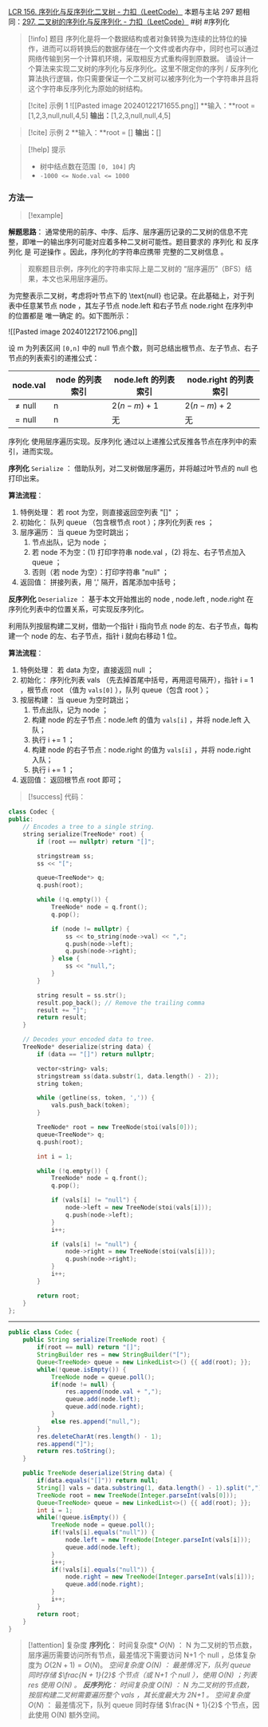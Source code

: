 [LCR 156. 序列化与反序列化二叉树 - 力扣（LeetCode）](https://leetcode.cn/problems/xu-lie-hua-er-cha-shu-lcof/description/)
本题与主站 297 题相同：[297. 二叉树的序列化与反序列化 - 力扣（LeetCode）](https://leetcode.cn/problems/serialize-and-deserialize-binary-tree/description/)
#树 #序列化 
> [!info] 题目
> 序列化是将一个数据结构或者对象转换为连续的比特位的操作，进而可以将转换后的数据存储在一个文件或者内存中，同时也可以通过网络传输到另一个计算机环境，采取相反方式重构得到原数据。
请设计一个算法来实现二叉树的序列化与反序列化。这里不限定你的序列 / 反序列化算法执行逻辑，你只需要保证一个二叉树可以被序列化为一个字符串并且将这个字符串反序列化为原始的树结构。

> [!cite] 示例 1
> ![[Pasted image 20240122171655.png]]
> **输入：**root = [1,2,3,null,null,4,5]
**输出：**[1,2,3,null,null,4,5]

> [!cite] 示例 2
> **输入：**root = []
**输出：**[]

> [!help] 提示
> - 树中结点数在范围 `[0, 104]` 内
> - `-1000 <= Node.val <= 1000`
### 方法一
> [!example] 

**解题思路**：
通常使用的前序、中序、后序、层序遍历记录的二叉树的信息不完整，即唯一的输出序列可能对应着多种二叉树可能性。题目要求的 序列化 和 反序列化 是 可逆操作 。因此，序列化的字符串应携带 完整的二叉树信息 。
> 观察题目示例，序列化的字符串实际上是二叉树的 “层序遍历”（BFS）结果，本文也采用层序遍历。

为完整表示二叉树，考虑将叶节点下的 \text{null} 也记录。在此基础上，对于列表中任意某节点 node ，其左子节点 node.left 和右子节点 node.right 在序列中的位置都是 唯一确定 的。如下图所示：

![[Pasted image 20240122172106.png]]

设 m 为列表区间 `[0,n]` 中的 $\text{null}$ 节点个数，则可总结出根节点、左子节点、右子节点的列表索引的递推公式：

|node.val|	node 的列表索引|	node.left 的列表索引|	node.right 的列表索引|
| --- | --- | --- | --- |
|$\ne\text{null}$	|n|	$2(n-m) + 1$	|$2(n-m) + 2$ |
|$= \text{null}$	|n|	无|	无|
序列化 使用层序遍历实现。反序列化 通过以上递推公式反推各节点在序列中的索引，进而实现。

**序列化** `Serialize` ：
借助队列，对二叉树做层序遍历，并将越过叶节点的 $\text{null}$ 也打印出来。

**算法流程**：
1. 特例处理： 若 root 为空，则直接返回空列表 "[]" ；
2. 初始化： 队列 queue （包含根节点 root ）；序列化列表 res ；
3. 层序遍历： 当 queue 为空时跳出；
	1. 节点出队，记为 node ；
	2. 若 node 不为空：(1) 打印字符串 node.val ，(2) 将左、右子节点加入 queue ；
	3. 否则（若 node 为空）：打印字符串 "null" ；
4. 返回值： 拼接列表，用 ',' 隔开，首尾添加中括号；

**反序列化** `Deserialize` ：
基于本文开始推出的 node , node.left , node.right 在序列化列表中的位置关系，可实现反序列化。

利用队列按层构建二叉树，借助一个指针 i 指向节点 node 的左、右子节点，每构建一个 node 的左、右子节点，指针 i 就向右移动 1 位。

**算法流程**：
1. 特例处理： 若 data 为空，直接返回 $\text{null}$ ；
2. 初始化： 序列化列表 vals （先去掉首尾中括号，再用逗号隔开），指针 i = 1 ，根节点 root （值为 `vals[0]` ），队列 queue（包含 root ）；
3. 按层构建： 当 queue 为空时跳出；
	1. 节点出队，记为 node ；
	2. 构建 node 的左子节点：node.left 的值为 `vals[i]` ，并将 node.left 入队；
	3. 执行 i += 1 ；
	4. 构建 node 的右子节点：node.right 的值为 `vals[i]` ，并将 node.right 入队；
	5. 执行 i += 1 ；
4. 返回值： 返回根节点 root 即可；

> [!success] 代码：
```cpp
class Codec {
public:
    // Encodes a tree to a single string.
    string serialize(TreeNode* root) {
        if (root == nullptr) return "[]";

        stringstream ss;
        ss << "[";

        queue<TreeNode*> q;
        q.push(root);

        while (!q.empty()) {
            TreeNode* node = q.front();
            q.pop();

            if (node != nullptr) {
                ss << to_string(node->val) << ",";
                q.push(node->left);
                q.push(node->right);
            } else {
                ss << "null,";
            }
        }

        string result = ss.str();
        result.pop_back(); // Remove the trailing comma
        result += "]";
        return result;
    }

    // Decodes your encoded data to tree.
    TreeNode* deserialize(string data) {
        if (data == "[]") return nullptr;

        vector<string> vals;
        stringstream ss(data.substr(1, data.length() - 2));
        string token;

        while (getline(ss, token, ',')) {
            vals.push_back(token);
        }

        TreeNode* root = new TreeNode(stoi(vals[0]));
        queue<TreeNode*> q;
        q.push(root);

        int i = 1;

        while (!q.empty()) {
            TreeNode* node = q.front();
            q.pop();

            if (vals[i] != "null") {
                node->left = new TreeNode(stoi(vals[i]));
                q.push(node->left);
            }
            i++;

            if (vals[i] != "null") {
                node->right = new TreeNode(stoi(vals[i]));
                q.push(node->right);
            }
            i++;
        }

        return root;
    }
};

```
---


```java
public class Codec {
    public String serialize(TreeNode root) {
        if(root == null) return "[]";
        StringBuilder res = new StringBuilder("[");
        Queue<TreeNode> queue = new LinkedList<>() {{ add(root); }};
        while(!queue.isEmpty()) {
            TreeNode node = queue.poll();
            if(node != null) {
                res.append(node.val + ",");
                queue.add(node.left);
                queue.add(node.right);
            }
            else res.append("null,");
        }
        res.deleteCharAt(res.length() - 1);
        res.append("]");
        return res.toString();
    }

    public TreeNode deserialize(String data) {
        if(data.equals("[]")) return null;
        String[] vals = data.substring(1, data.length() - 1).split(",");
        TreeNode root = new TreeNode(Integer.parseInt(vals[0]));
        Queue<TreeNode> queue = new LinkedList<>() {{ add(root); }};
        int i = 1;
        while(!queue.isEmpty()) {
            TreeNode node = queue.poll();
            if(!vals[i].equals("null")) {
                node.left = new TreeNode(Integer.parseInt(vals[i]));
                queue.add(node.left);
            }
            i++;
            if(!vals[i].equals("null")) {
                node.right = new TreeNode(Integer.parseInt(vals[i]));
                queue.add(node.right);
            }
            i++;
        }
        return root;
    }
}
```
> [!attention] 复杂度
> **序列化**：
> 时间复杂度* $O(N)$ ： N 为二叉树的节点数，层序遍历需要访问所有节点，最差情况下需要访问 N+1 个 $\text{null}$ ，总体复杂度为 $O(2N + 1) = O(N)$。
*空间复杂度 $O(N)$ ： 最差情况下，队列 queue 同时存储 $\frac{N + 1}{2}$ 个节点（或 N+1 个 $\text{null}$ ），使用 O(N) ；列表 res 使用 O(N) 。
**反序列化**：
时间复杂度 $O(N)$ ： N 为二叉树的节点数，按层构建二叉树需要遍历整个 vals ，其长度最大为 2N+1 。
空间复杂度* $O(N)$ ： 最差情况下，队列 queue 同时存储 $\frac{N + 1}{2}$ 个节点，因此使用 O(N) 额外空间。



